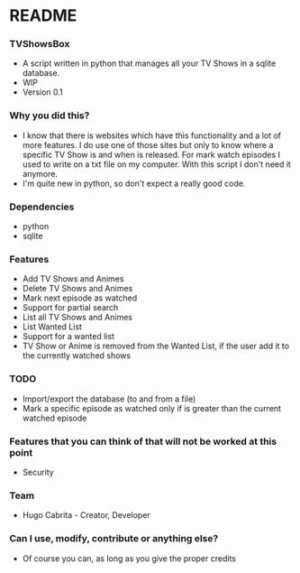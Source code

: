 # README #

### TVShowsBox ###

* A script written in python that manages all your TV Shows in a sqlite database.
* WIP
* Version 0.1

### Why you did this? ###

* I know that there is websites which have this functionality and a lot of more features. I do use one of those sites but only to know where a specific TV Show is and when is released. For mark watch episodes I used to write on a txt file on my computer. With this script I don't need it anymore.
* I'm quite new in python, so don't expect a really good code.

### Dependencies ###

* python
* sqlite

### Features ###

* Add TV Shows and Animes
* Delete TV Shows and Animes
* Mark next episode as watched
* Support for partial search
* List all TV Shows and Animes
* List Wanted List
* Support for a wanted list
* TV Show or Anime is removed from the Wanted List, if the user add it to the currently watched shows

### TODO ###

* Import/export the database (to and from a file)
* Mark a specific episode as watched only if is greater than the current watched episode

### Features that you can think of that will not be worked at this point ###

* Security

### Team ###

* Hugo Cabrita -  Creator, Developer

### Can I use, modify, contribute or anything else? ####

* Of course you can, as long as you give the proper credits